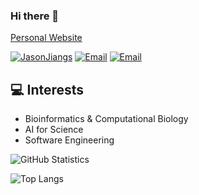 ### Hi there 👋
[Personal Website](https://jasonjiangs.github.io/)

<a href="https://github.com/JasonJiangs"><img src="https://komarev.com/ghpvc/?username=JasonJiangs" alt="JasonJiangs" /></a>
<a href="mailto:sjiang43@jhu.edu"><img src="https://img.shields.io/badge/Email-sjiang43@jhu.edu-blue" alt="Email" /></a>
<a href="mailto:shiyujiang23@gmail.com"><img src="https://img.shields.io/badge/Email-shiyujiang23@gmail.com-blue" alt="Email" /></a>

## :computer: Interests
* Bioinformatics & Computational Biology
* AI for Science
* Software Engineering

![GitHub Statistics](https://raw.githubusercontent.com/JasonJiangs/github-stats/master/generated/overview.svg#gh-dark-mode-only)

![Top Langs](https://github-readme-stats.vercel.app/api/top-langs/?username=jasonjiangs&langs_count=10&layout=compact)

<!--
**JasonJiangs/JasonJiangs** is a ✨ _special_ ✨ repository because its `README.md` (this file) appears on your GitHub profile.

Here are some ideas to get you started:

- 🔭 I’m currently working on ...
- 🌱 I’m currently learning ...
- 👯 I’m looking to collaborate on ...
- 🤔 I’m looking for help with ...
- 💬 Ask me about ...
- 📫 How to reach me: ...
- 😄 Pronouns: ...
- ⚡ Fun fact: ...
-->
